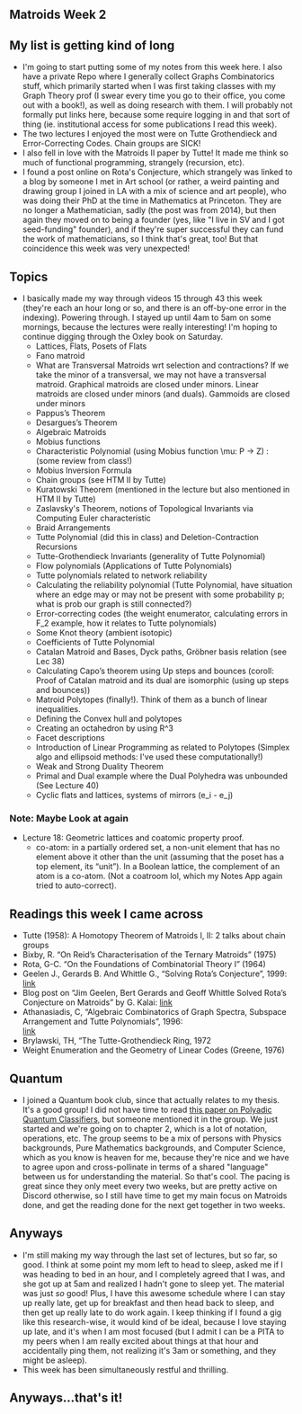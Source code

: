 ## Matroids Week 2

## My list is getting kind of long
- I'm going to start putting some of my notes from this week here. I also have a private Repo where I generally collect Graphs Combinatorics stuff,
which primarily started when I was first taking classes with my Graph Theory prof 
(I swear every time you go to their office, you come out with a book!), as well as doing research with them. I will probably not formally put
links here, because some require logging in and that sort of thing (ie. institutional access for some publications I read this week).
- The two lectures I enjoyed the most were on Tutte Grothendieck and Error-Correcting Codes. Chain groups are SICK! 
- I also fell in love with the Matroids II paper by Tutte! It made me think so much of functional programming, strangely (recursion, etc).
- I found a post online on Rota's Conjecture, which strangely was linked to a blog by someone I met in Art school (or rather, a weird painting and drawing
group I joined in LA with a mix of science and art people), who was doing their PhD at the time
in Mathematics at Princeton. They are no longer a Mathematician, sadly (the post was from 2014), but then again they moved
on to being a founder (yes, like "I live in SV and I got seed-funding" founder), and if they're super successful they can fund the work of mathematicians, so I think that's great, too! 
But that coincidence this week was very unexpected!

## Topics
- I basically made my way through videos 15 through 43 this week (they're each an hour long or so, and there is an off-by-one error in the indexing). Powering through. I stayed up until 4am to 5am on some mornings, because the lectures
were really interesting! I'm hoping to continue digging through the Oxley book on Saturday.
  - Lattices, Flats, Posets of Flats
  - Fano matroid
  - What are Transversal Matroids wrt selection and contractions? If we take the minor of a transversal, we may not have a transversal matroid.
  Graphical matroids are closed under minors. Linear matroids are closed under minors (and duals). Gammoids are closed under minors
  - Pappus’s Theorem
  - Desargues’s Theorem
  - Algebraic Matroids
  - Mobius functions
  - Characteristic Polynomial (using Mobius function \mu: P -> Z) : (some review from class!)
  - Mobius Inversion Formula
  - Chain groups (see HTM II by Tutte)
  - Kuratowski Theorem (mentioned in the lecture but also mentioned in HTM II by Tutte)
  - Zaslavsky's Theorem, notions of Topological Invariants via Computing Euler characteristic
  - Braid Arrangements
  - Tutte Polynomial (did this in class) and Deletion-Contraction Recursions
  - Tutte-Grothendieck Invariants (generality of Tutte Polynomial)
  - Flow polynomials (Applications of Tutte Polynomials)
  - Tutte polynomials related to network reliability
  - Calculating the reliability polynomial (Tutte Polynomial, have situation where an edge may or may not be present with some probability p; what is prob our graph is still connected?)
  - Error-correcting codes (the weight enumerator, calculating errors in F_2 example, how it relates to Tutte polynomials)
  - Some Knot theory (ambient isotopic)
  - Coefficients of Tutte Polynomial
  - Catalan Matroid and Bases, Dyck paths, Gröbner basis relation (see Lec 38)
  - Calculating Capo’s theorem using Up steps and bounces (coroll: Proof of Catalan matroid and its dual are isomorphic (using up steps and bounces))
  - Matroid Polytopes (finally!). Think of them as a bunch of linear inequalities.
  - Defining the Convex hull and polytopes
  - Creating an octahedron by using R^3
  - Facet descriptions
  - Introduction of Linear Programming as related to Polytopes (Simplex algo and ellipsoid methods: I've used these computationally!)
  - Weak and Strong Duality Theorem
  - Primal and Dual example where the Dual Polyhedra was unbounded (See Lecture 40)
  - Cyclic flats and lattices, systems of mirrors (e_i - e_j)

### Note: Maybe Look at again
- Lecture 18: Geometric lattices and coatomic property proof.
  - co-atom: in a partially ordered set, a non-unit element that has no element above it other than the unit (assuming that the poset has a top element,
  its “unit”). In a Boolean lattice, the complement of an atom is a co-atom. (Not a coatroom lol, which my Notes App again tried to auto-correct).

## Readings this week I came across
- Tutte (1958): A Homotopy Theorem of Matroids I, II: 2 talks about chain groups
- Bixby, R. “On Reid’s Characterisation of the Ternary Matroids” (1975)
- Rota, G-C. “On the Foundations of Combinatorial Theory I” (1964)
- Geelen J., Gerards B. And Whittle G., “Solving Rota’s Conjecture”, 1999: [link](https://www.ams.org/notices/201407/rnoti-p736.pdf)
- Blog post on “Jim Geelen, Bert Gerards and Geoff Whittle Solved Rota’s Conjecture on Matroids” by G. Kalai: 
[link](https://gilkalai.wordpress.com/2014/08/08/jim-geelen-bert-gerards-and-geo%EF%AC%80-whittle-solved-rotas-conjecture-on-matroids/)
- Athanasiadis, C, “Algebraic Combinatorics of Graph Spectra, Subspace Arrangement and Tutte Polynomials”, 1996:  
[link](https://dspace.mit.edu/bitstream/handle/1721.1/38401/36023169-MIT.pdf?sequence=2)
- Brylawski, TH, “The Tutte-Grothendieck Ring, 1972
- Weight Enumeration and the Geometry of Linear Codes (Greene, 1976)

## Quantum
- I joined a Quantum book club, since that actually relates to my thesis. It's a good group! I did not have time to read 
[this paper on Polyadic Quantum Classifiers](https://arxiv.org/pdf/2007.14044.pdf), but someone mentioned it in the group. We just started and we're going on to chapter 2, which is a lot of notation, operations, etc. The group
seems to be a mix of persons with Physics backgrounds, Pure Mathematics backgrounds, and Computer Science, which as you know is heaven for me, because
they're nice and we have to agree upon and cross-pollinate in terms of a shared "language" between us for understanding the material. So that's cool.
The pacing is great since they only meet every two weeks, but are pretty active on Discord otherwise, so I still have time to get my main focus on Matroids
done, and get the reading done for the next get together in two weeks.

## Anyways
- I'm still making my way through the last set of lectures, but so far, so good. I think at some point my mom left to head to sleep, asked me if I was
heading to bed in an hour, and I completely agreed that I was, and she got up at 5am and realized I hadn't gone to sleep yet. The material was just *so*
good! Plus, I have this awesome schedule where I can stay up really late, get up for breakfast and then head back to sleep, and then get up really late
to do work again. I keep thinking if I found a gig like this research-wise, it would kind of be ideal, because I love staying up late, and it's when I
am most focused (but I admit I can be a PITA to my peers when I am really excited about things at that hour and accidentally ping them, not realizing
it's 3am or something, and they might be asleep).
- This week has been simultaneously restful and thrilling.

## Anyways...that's it!

